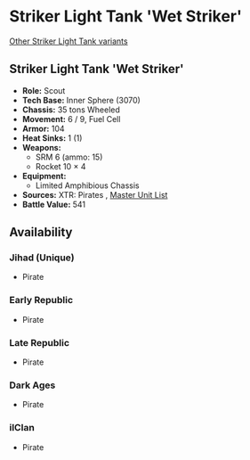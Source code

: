 # Striker Light Tank 'Wet Striker' 

[Other Striker Light Tank variants](../striker_light_tank.md) 

## Striker Light Tank 'Wet Striker' 

- **Role:** Scout 
- **Tech Base:** Inner Sphere (3070) 
- **Chassis:** 35 tons Wheeled 
- **Movement:** 6 / 9, Fuel Cell 
- **Armor:** 104 
- **Heat Sinks:** 1 (1) 
- **Weapons:** 
  - SRM 6 (ammo: 15) 
  - Rocket 10 × 4 
- **Equipment:** 
  - Limited Amphibious Chassis 
- **Sources:** XTR: Pirates , [Master Unit List](http://masterunitlist.info/Unit/Details/3097) 
- **Battle Value:** 541 

## Availability 

### Jihad (Unique) 

- Pirate 

### Early Republic 

- Pirate 

### Late Republic 

- Pirate 

### Dark Ages 

- Pirate 

### ilClan 

- Pirate 

